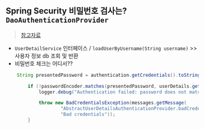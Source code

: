 ## Spring Security 비밀번호 검사는? `DaoAuthenticationProvider`
> [참고자료](https://github.com/HomoEfficio/dev-tips/blob/master/Spring%20Security%EC%9D%98%20%EC%82%AC%EC%9A%A9%EC%9E%90%20%EB%B9%84%EB%B0%80%EB%B2%88%ED%98%B8%20%EA%B2%80%EC%82%AC.md)
- `UserDetailService` 인터페이스 / `loadUserByUsername(String username)` >> 사용자 정보 db 조회 및 반환
-  비밀번호 체크는 어디서??


```java
    String presentedPassword = authentication.getCredentials().toString();

		if (!passwordEncoder.matches(presentedPassword, userDetails.getPassword())) {
			logger.debug("Authentication failed: password does not match stored value");

			throw new BadCredentialsException(messages.getMessage(
					"AbstractUserDetailsAuthenticationProvider.badCredentials",
					"Bad credentials"));
		}
```
